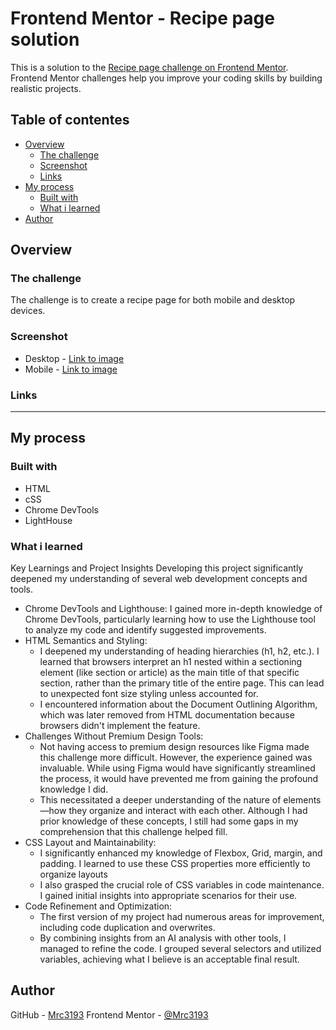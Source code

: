 # Frontend Mentor - Recipe page solution

This is a solution to the  [Recipe page challenge on Frontend Mentor](https://www.frontendmentor.io/challenges/recipe-page-KiTsR8QQKm). Frontend Mentor challenges help you improve your coding skills by building realistic projects. 

## Table of contentes

- [Overview](#overview)
  - [The challenge](#the-challenge)
  - [Screenshot](#screenshot)
  - [Links](#links)
- [My process](#my-process)
  - [Built with](#buit-with)
  - [What i learned](#what-i-learned)
- [Author](#author)

## Overview

### The challenge

The challenge is to create a recipe page for both mobile and desktop devices.

### Screenshot 

- Desktop - [Link to image](https://prnt.sc/ce_zDIo72Rwp)
- Mobile - [Link to image](https://prnt.sc/ESsBoJalDiYu)

### Links

---

## My process

### Built with

- HTML
- cSS
- Chrome DevTools
- LightHouse

### What i learned

Key Learnings and Project Insights
Developing this project significantly deepened my understanding of several web development concepts and tools.

- Chrome DevTools and Lighthouse: I gained more in-depth knowledge of Chrome DevTools, particularly learning how to use the Lighthouse tool to analyze my code and identify suggested improvements.
- HTML Semantics and Styling:
  - I deepened my understanding of heading hierarchies (h1, h2, etc.). I learned that browsers interpret an h1 nested within a sectioning element (like section or article) as the main title of that specific section, rather than the primary title of the entire page. This can lead to unexpected font size styling unless accounted for.
  - I encountered information about the Document Outlining Algorithm, which was later removed from HTML documentation because browsers didn't implement the feature.
- Challenges Without Premium Design Tools:
  - Not having access to premium design resources like Figma made this challenge more difficult. However, the experience gained was invaluable. While using Figma would have significantly streamlined the process, it would have prevented me from gaining the profound knowledge I did.
  - This necessitated a deeper understanding of the nature of elements—how they organize and interact with each other. Although I had prior knowledge of these concepts, I still had some gaps in my comprehension that this challenge helped fill.
- CSS Layout and Maintainability:
  - I significantly enhanced my knowledge of Flexbox, Grid, margin, and padding. I learned to use these CSS properties more efficiently to organize layouts
  - I also grasped the crucial role of CSS variables in code maintenance. I gained initial insights into appropriate scenarios for their use.
- Code Refinement and Optimization:
  - The first version of my project had numerous areas for improvement, including code duplication and overwrites.
  - By combining insights from an AI analysis with other tools, I managed to refine the code. I grouped several selectors and utilized variables, achieving what I believe is an acceptable final result.

## Author

GitHub - [Mrc3193](https://github.com/Mrc3193)
Frontend Mentor - [@Mrc3193](https://www.frontendmentor.io/home)